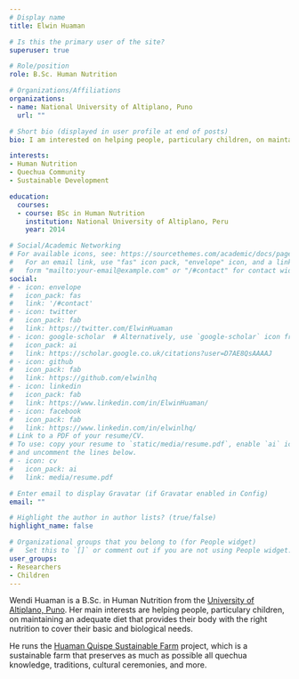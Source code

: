 ```yaml
---
# Display name
title: Elwin Huaman

# Is this the primary user of the site?
superuser: true

# Role/position
role: B.Sc. Human Nutrition

# Organizations/Affiliations
organizations:
- name: National University of Altiplano, Puno
  url: ""

# Short bio (displayed in user profile at end of posts)
bio: I am interested on helping people, particulary children, on maintaining an adequate diet that provides their body with the right nutrition to cover their basic and biological needs.

interests:
- Human Nutrition
- Quechua Community
- Sustainable Development

education:
  courses:
  - course: BSc in Human Nutrition 
    institution: National University of Altiplano, Peru
    year: 2014

# Social/Academic Networking
# For available icons, see: https://sourcethemes.com/academic/docs/page-builder/#icons
#   For an email link, use "fas" icon pack, "envelope" icon, and a link in the
#   form "mailto:your-email@example.com" or "/#contact" for contact widget.
social:
# - icon: envelope
#   icon_pack: fas
#   link: '/#contact'
# - icon: twitter
#   icon_pack: fab
#   link: https://twitter.com/ElwinHuaman
# - icon: google-scholar  # Alternatively, use `google-scholar` icon from `ai` icon pack
#   icon_pack: ai
#   link: https://scholar.google.co.uk/citations?user=D7AE8QsAAAAJ
# - icon: github
#   icon_pack: fab
#   link: https://github.com/elwinlhq
# - icon: linkedin
#   icon_pack: fab
#   link: https://www.linkedin.com/in/ElwinHuaman/
# - icon: facebook
#   icon_pack: fab
#   link: https://www.linkedin.com/in/elwinlhq/
# Link to a PDF of your resume/CV.
# To use: copy your resume to `static/media/resume.pdf`, enable `ai` icons in `params.toml`, 
# and uncomment the lines below.
# - icon: cv
#   icon_pack: ai
#   link: media/resume.pdf

# Enter email to display Gravatar (if Gravatar enabled in Config)
email: ""

# Highlight the author in author lists? (true/false)
highlight_name: false

# Organizational groups that you belong to (for People widget)
#   Set this to `[]` or comment out if you are not using People widget.
user_groups:
- Researchers
- Children
---
```


Wendi Huaman is a B.Sc. in Human Nutrition from the [University of Altiplano, Puno](https://portal.unap.edu.pe/). Her main interests are helping people, particulary children, on maintaining an adequate diet that provides their body with the right nutrition to cover their basic and biological needs.

He runs the [Huaman Quispe Sustainable Farm](https://quechuaexperience.github.io/) project, which is a sustainable farm that preserves as much as possible all quechua knowledge, traditions, cultural ceremonies, and more.
<!-- {{< icon name="download" pack="fas" >}} Download my {{< staticref "media/resume.pdf" "newtab" >}}resumé{{< /staticref >}}. -->
